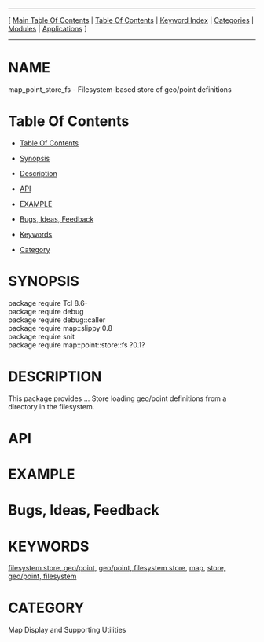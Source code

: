 
[//000000001]: # (map\_point\_store\_fs \- Map display support)
[//000000002]: # (Generated from file 'point\-store\-fs\.man' by tcllib/doctools with format 'markdown')
[//000000003]: # (map\_point\_store\_fs\(n\) 0\.1 tklib "Map display support")

<hr> [ <a href="../../../../toc.md">Main Table Of Contents</a> &#124; <a
href="../../../toc.md">Table Of Contents</a> &#124; <a
href="../../../../index.md">Keyword Index</a> &#124; <a
href="../../../../toc0.md">Categories</a> &#124; <a
href="../../../../toc1.md">Modules</a> &#124; <a
href="../../../../toc2.md">Applications</a> ] <hr>

# NAME

map\_point\_store\_fs \- Filesystem\-based store of geo/point definitions

# <a name='toc'></a>Table Of Contents

  - [Table Of Contents](#toc)

  - [Synopsis](#synopsis)

  - [Description](#section1)

  - [API](#section2)

  - [EXAMPLE](#section3)

  - [Bugs, Ideas, Feedback](#section4)

  - [Keywords](#keywords)

  - [Category](#category)

# <a name='synopsis'></a>SYNOPSIS

package require Tcl 8\.6\-  
package require debug  
package require debug::caller  
package require map::slippy 0\.8  
package require snit  
package require map::point::store::fs ?0\.1?  

# <a name='description'></a>DESCRIPTION

This package provides \.\.\. Store loading geo/point definitions from a directory
in the filesystem\.

# <a name='section2'></a>API

# <a name='section3'></a>EXAMPLE

# <a name='section4'></a>Bugs, Ideas, Feedback

# <a name='keywords'></a>KEYWORDS

[filesystem store,
geo/point](\.\./\.\./\.\./\.\./index\.md\#filesystem\_store\_geo\_point), [geo/point,
filesystem store](\.\./\.\./\.\./\.\./index\.md\#geo\_point\_filesystem\_store),
[map](\.\./\.\./\.\./\.\./index\.md\#map), [store, geo/point,
filesystem](\.\./\.\./\.\./\.\./index\.md\#store\_geo\_point\_filesystem)

# <a name='category'></a>CATEGORY

Map Display and Supporting Utilities
